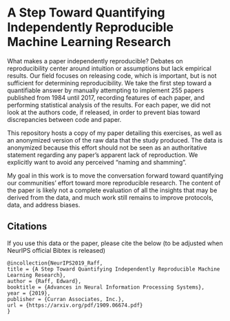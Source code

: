 # A Step Toward Quantifying Independently Reproducible Machine Learning Research

What makes a paper independently reproducible? Debates on reproducibility center around intuition or assumptions but lack empirical results. Our field focuses on releasing code, which is important, but is not sufficient for determining reproducibility. We take the first step toward a quantifiable answer by manually attempting to implement 255 papers published from 1984 until 2017, recording features of each paper, and performing statistical analysis of the results. For each paper, we did not look at the authors code, if released, in order to prevent bias toward discrepancies between code and paper.

This repository hosts a copy of my paper detailing this exercises, as well as an anonymized version of the raw data that the study produced. The data is anonymized because this effort should not be seen as an authoritative statement regarding any paper’s apparent lack of reproduction. We explicitly want to avoid any perceived “naming and shamming”.

My goal in this work is to move the conversation forward toward quantifying our communities’ effort toward more reproducible research. The content of the paper is likely not a complete evaluation of all the insights that may be derived from the data, and much work still remains to improve protocols, data, and address biases. 


## Citations

If you use this data or the paper, please cite the below (to be adjusted when NeurIPS official Bibtex is released)

```
@incollection{NeurIPS2019_Raff,
title = {A Step Toward Quantifying Independently Reproducible Machine Learning Research},
author = {Raff, Edward},
booktitle = {Advances in Neural Information Processing Systems},
year = {2019},
publisher = {Curran Associates, Inc.},
url = {https://arxiv.org/pdf/1909.06674.pdf}
}
```
